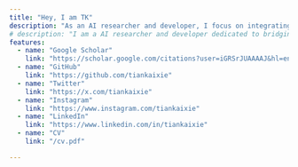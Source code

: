 ```yaml
---
title: "Hey, I am TK"
description: "As an AI researcher and developer, I focus on integrating artificial intelligence seamlessly into daily life, bridging virtual and physical worlds. I develop solutions to reduce digital information overload and make technology more accessible, working towards a future where AI naturally enhances human capabilities and improves everyone's quality of life."
# description: "I am a AI researcher and developer dedicated to bridging the gap between virtual and physical realms through artificial intelligence. With a clear vision of reducing information chaos in our increasingly digital world, I strive to develop solutions that seamlessly integrate AI into everyday life. My mission is to harness the power of artificial intelligence to enhance human experiences, making technology more accessible and meaningful while helping people navigate the complexities of our information-rich age with greater ease and purpose. Through my work, I aim to create a future where technology serves as a natural extension of human capability, ultimately improving quality of life for all."
features:
  - name: "Google Scholar"
    link: "https://scholar.google.com/citations?user=iGRSrJUAAAAJ&hl=en&inst=1960582506653781529&oi=ao"
  - name: "GitHub"
    link: "https://github.com/tiankaixie"
  - name: "Twitter"
    link: "https://x.com/tiankaixie"
  - name: "Instagram"
    link: "https://www.instagram.com/tiankaixie"
  - name: "LinkedIn"
    link: "https://www.linkedin.com/in/tiankaixie"
  - name: "CV"
    link: "/cv.pdf"

---
```




<!-- --- -->

<!-- If you find my work helpful, please consider supporting me. Thank you! ❤️

<div class="flex flex-wrap gap-4">
  <a
    class="btn-rose"
    href="https://github.com/sponsors/lin-stephanie"
    target="_blank"
    aria-label="Support me (external link)"
  >
    <div class="i-ph-heart-duotone transition-all ease-out duration-200"></div>
    Support me
  </a>
</div> -->
